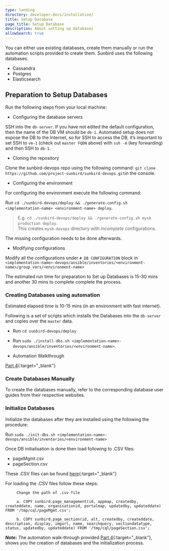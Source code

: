 ```yaml
---
type: landing
directory: developer-docs/installation/
title: Setup Database
page_title: Setup Database
description: About setting up databases
allowSearch: true
---
```

You can either use existing databases, create them manually or run the automation scripts provided to create them. Sunbird uses the following databases:

   - Cassandra
   - Postgres
   - Elasticsearch
   
## Preparation to Setup Databases

Run the following steps from your local machine:

+ Configuring the database servers

SSH into the `db-server`. If you have not edited the default configuration, then the name of the DB VM should be `db-1`. Automated setup does not expose the DB to the Internet, so for SSH to access the DB, it’s important to set SSH to `vm-1` (check out `master FQDN` above) with `ssh -A` (key forwarding) and then SSH to `db-1`.

+ Cloning the repository

Clone the sunbird-devops repo using the following command:
`git clone https://github.com/project-sunbird/sunbird-devops.git`in the console.

+ Configuring the environment

For configuring the environment execute the following command:

Run `cd ./sunbird-devops/deploy && ./generate-config.sh <implementation-name> <environment-name> deploy`.

> E.g. `cd ./sunbird-devops/deploy && ./generate-config.sh mysb production deploy`.   
This creates `mysb-devops` directory with *incomplete* configurations. 

The missing configuration needs to be done afterwards.

+ Modifying configurations

Modify all the configurations under `# DB CONFIGURATION` block in `<implementation-name>-devops/ansible/inventories/<environment-name>/group_vars/<environment-name>`

The estimated run time for  preparation to Set up Databases is 15-30 mins and another 30 mins to complete complete the process.

### Creating Databases using automation

Estimated elapsed time is 10-15 mins (in an environment with fast internet).

Following is a set of scripts which installs the Databases into the `db-server` and copies over the `master` data.

  - Run `cd sunbird-devops/deploy`

  - Run `sudo ./install-dbs.sh <implementation-name>-devops/ansible/inventories/<environment-name>`. 

+ Automation Walkthrough

[Part 4](https://sunbirdpublic.blob.core.windows.net/installation/demo/demo-4.gif){:target="_blank"}

### Create Databases Manually

To create the databases manually, refer to the corresponding database user guides from their respective websites.

### Initialize Databases

Initialize the databases after they are installed using the following the procedure:

Run `sudo ./init-dbs.sh <implementation-name>-devops/ansible/inventories/<environment-name>`

Once DB initialisation is done then load following to .CSV files:

 - pageMgmt.csv
 - pageSection.csv
 
These .CSV files can be found [here](https://github.com/project-sunbird/sunbird-lms-mw/tree/master/actors/src/main/resources){:target="_blank"}

For loading the .CSV files follow these steps:

         Change the path of .csv file
         
         a. COPY sunbird.page_management(id, appmap, createdby, createddate, name, organisationid, portalmap, updatedby, updateddate)   FROM '/tmp/cql/pageMgmt.csv';

         b. COPY sunbird.page_section(id, alt, createdby, createddate, description, display, imgurl, name, searchquery, sectiondatatype, status, updatedby, updateddate) FROM '/tmp/cql/pageSection.csv'; 

***Note:*** The automation walk-through provided [Part 4](https://sunbirdpublic.blob.core.windows.net/installation/demo/demo-4.gif){:target="_blank"}, shows you the creation of databases and the initialization process.
